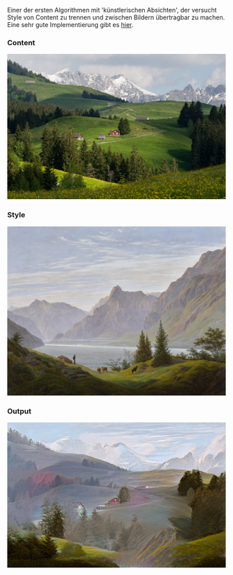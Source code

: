 Einer der ersten Algorithmen mit 'künstlerischen Absichten', der versucht Style von Content zu trennen und zwischen Bildern übertragbar zu machen.
Eine sehr gute Implementierung gibt es [hier](https://github.com/crowsonkb/style-transfer-pytorch).

### Content
![](https://github.com/jwb95/HfG-KI-LAB---Tools/blob/main/Neural%20Style%20Transfer/media/a.jpg)

### Style
![](https://github.com/jwb95/HfG-KI-LAB---Tools/blob/main/Neural%20Style%20Transfer/media/b.jpg)

### Output
![](https://github.com/jwb95/HfG-KI-LAB---Tools/blob/main/Neural%20Style%20Transfer/media/output.jpg)
